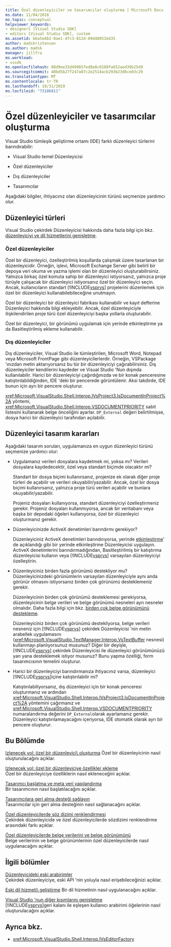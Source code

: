 ```yaml
---
title: Özel düzenleyiciler ve tasarımcılar oluşturma | Microsoft Docs
ms.date: 11/04/2016
ms.topic: conceptual
helpviewer_keywords:
- designers [Visual Studio SDK]
- editors [Visual Studio SDK], custom
ms.assetid: b6a5e8b2-0ae1-4fc3-812d-09d40051b435
author: madskristensen
ms.author: madsk
manager: jillfra
ms.workload:
- vssdk
ms.openlocfilehash: 08d9ee33d49985fed8e8c0180fa652aed39b25d9
ms.sourcegitcommit: 40bd5b27f247a07c2e2514acb293b23d6ce03c29
ms.translationtype: MT
ms.contentlocale: tr-TR
ms.lasthandoff: 10/31/2019
ms.locfileid: "73186811"
---
```

# <a name="create-custom-editors-and-designers"></a>Özel düzenleyiciler ve tasarımcılar oluşturma

Visual Studio tümleşik geliştirme ortamı (IDE) farklı düzenleyici türlerini barındırabilir:

- Visual Studio temel Düzenleyicisi

- Özel düzenleyiciler

- Dış düzenleyiciler

- Tasarımcılar

Aşağıdaki bilgiler, ihtiyacınız olan düzenleyicinin türünü seçmenize yardımcı olur.

## <a name="types-of-editor"></a>Düzenleyici türleri

Visual Studio çekirdek Düzenleyicisi hakkında daha fazla bilgi için bkz. [düzenleyiciyi ve dil hizmetlerini genişletme](../extensibility/extending-the-editor-and-language-services.md).

### <a name="custom-editors"></a>Özel düzenleyiciler
 Özel bir düzenleyici, özelleştirilmiş koşullarda çalışmak üzere tasarlanan bir düzenleyicidir. Örneğin, işlevi, Microsoft Exchange Server gibi belirli bir depoya veri okuma ve yazma işlemi olan bir düzenleyici oluşturabilirsiniz. Yalnızca birkaç özel komuta sahip bir düzenleyici istiyorsanız, yalnızca proje türüyle çalışacak bir düzenleyici istiyorsanız özel bir düzenleyici seçin. Ancak, kullanıcıların standart [!INCLUDE[vsprvs](../code-quality/includes/vsprvs_md.md)] projelerini düzenlemek için özel bir düzenleyici kullanabilebileceğine unutmayın.

 Özel bir düzenleyici bir düzenleyici fabrikası kullanabilir ve kayıt defterine Düzenleyici hakkında bilgi ekleyebilir. Ancak, özel düzenleyiciyle ilişkilendirilen proje türü özel düzenleyiciyi başka yollarla oluşturabilir.

 Özel bir düzenleyici, bir görünümü uygulamak için yerinde etkinleştirme ya da Basitleştirilmiş ekleme kullanabilir.

### <a name="external-editors"></a>Dış düzenleyiciler
 Dış düzenleyiciler, Visual Studio ile tümleştirilen, Microsoft Word, Notepad veya Microsoft FrontPage gibi düzenleyicilerlerdir. Örneğin, VSPackage 'ınızdan metin aktarıyorsanız bu tür bir düzenleyiciyi çağırabilirsiniz. Dış düzenleyiciler kendilerini kaydeder ve Visual Studio 'Nun dışında kullanılabilir. Harici bir düzenleyiciyi çağırdığınızda ve bir konak penceresine katıştırılabildiğinden, IDE 'deki bir pencerede görüntülenir. Aksi takdirde, IDE bunun için ayrı bir pencere oluşturur.

 <xref:Microsoft.VisualStudio.Shell.Interop.IVsProject3.IsDocumentInProject%2A> yöntemi, <xref:Microsoft.VisualStudio.Shell.Interop.VSDOCUMENTPRIORITY> sabit listesini kullanarak belge önceliğini ayarlar. `DP_External` değeri belirtilmişse, dosya harici bir düzenleyici tarafından açılabilir.

## <a name="editor-design-decisions"></a>Düzenleyici tasarım kararları
 Aşağıdaki tasarım soruları, uygulamanıza en uygun düzenleyici türünü seçmenize yardımcı olur:

- Uygulamanız verileri dosyalara kaydetmek mi, yoksa mı? Verileri dosyalara kaydedecektir, özel veya standart biçimde olacaktır mi?

   Standart bir dosya biçimi kullanırsanız, projenize ek olarak diğer proje türleri de açabilir ve verileri okuyabilir/yazabilir. Ancak, özel bir dosya biçimi kullanırsanız, yalnızca proje türü verileri açabilir ve bunlara okuyabilir/yazabilir.

   Projeniz dosyaları kullanıyorsa, standart düzenleyiciyi özelleştirmeniz gerekir. Projeniz dosyaları kullanmıyorsa, ancak bir veritabanı veya başka bir depodaki öğeleri kullanıyorsa, özel bir düzenleyici oluşturmanız gerekir.

- Düzenleyicinizde ActiveX denetimleri barındırmı gerekiyor?

   Düzenleyiciniz ActiveX denetimleri barındırıyorsa, yerinde [etkinleştirme](../extensibility/in-place-activation.md)' de açıklandığı gibi bir yerinde etkinleştirme Düzenleyicisi uygulayın. ActiveX denetimlerini barındırmadığından, Basitleştirilmiş bir katıştırma düzenleyicisi kullanın veya [!INCLUDE[vsprvs](../code-quality/includes/vsprvs_md.md)] varsayılan düzenleyiciyi özelleştirin.

- Düzenleyiciniz birden fazla görünümü destekliyor mu? Düzenleyicinizdeki görünümlerin varsayılan düzenleyiciyle aynı anda görünür olmasını istiyorsanız birden çok görünümü desteklemeniz gerekir.

   Düzenleyicinin birden çok görünümü desteklemesi gerekiyorsa, düzenleyicinin belge verileri ve belge görünümü nesneleri ayrı nesneler olmalıdır. Daha fazla bilgi için bkz. [birden çok belge görünümünü destekleme](../extensibility/supporting-multiple-document-views.md).

   Düzenleyiciniz birden çok görünümü destekliyorsa, belge verileri nesneniz için [!INCLUDE[vsprvs](../code-quality/includes/vsprvs_md.md)] çekirdek Düzenleyicisi 'nin metin arabellek uygulamasını (<xref:Microsoft.VisualStudio.TextManager.Interop.VsTextBuffer> nesnesi) kullanmayı planlıyorsunuz musunuz? Diğer bir deyişle, [!INCLUDE[vsprvs](../code-quality/includes/vsprvs_md.md)] çekirdek Düzenleyicisi ile düzenleyici görünümünüzü yan yana desteklemek istiyor musunuz? Bunu yapma özelliği, form tasarımcısının temelini oluşturur.

- Harici bir düzenleyiciyi barındırmanıza ihtiyacınız varsa, düzenleyici [!INCLUDE[vsprvs](../code-quality/includes/vsprvs_md.md)]içine katıştırılabilir mi?

   Katıştırılabiliyorsanız, dış düzenleyici için bir konak penceresi oluşturmanız ve ardından <xref:Microsoft.VisualStudio.Shell.Interop.IVsProject3.IsDocumentInProject%2A> yöntemini çağırmanız ve <xref:Microsoft.VisualStudio.Shell.Interop.VSDOCUMENTPRIORITY> numaralandırma değerini `DP_External`olarak ayarlamanız gerekir. Düzenleyici katıştırılamayacağını içeriyorsa, IDE otomatik olarak ayrı bir pencere oluşturur.

## <a name="in-this-section"></a>Bu Bölümde

[Izlenecek yol: özel bir düzenleyici\ oluşturma](../extensibility/walkthrough-creating-a-custom-editor.md)
Özel bir düzenleyicinin nasıl oluşturulacağını açıklar.

[Izlenecek yol: özel bir düzenleyiciye özellikler ekleme](../extensibility/walkthrough-adding-features-to-a-custom-editor.md)\
Özel bir düzenleyiciye özelliklerin nasıl ekleneceğini açıklar.

[Tasarımcı başlatma ve meta veri yapılandırma](../extensibility/designer-initialization-and-metadata-configuration.md)\
Bir tasarımcının nasıl başlatılacağını açıklar.

[Tasarımcılara geri alma desteği sağlayın](../extensibility/supplying-undo-support-to-designers.md)\
Tasarımcılar için geri alma desteğinin nasıl sağlanacağını açıklar.

[Özel düzenleyicilerde söz dizimi renklendirmesi](../extensibility/syntax-coloring-in-custom-editors.md)\
Çekirdek düzenleyicide ve özel düzenleyicilerde sözdizimi renklendirme arasındaki farkı açıklar.

[Özel düzenleyicilerde belge verilerini ve belge görünümünü](../extensibility/document-data-and-document-view-in-custom-editors.md)\
Belge verilerinin ve belge görünümlerinin özel düzenleyicilerde nasıl uygulanacağını açıklar.

## <a name="related-sections"></a>İlgili bölümler

[Düzenleyicideki eski arabirimler](/visualstudio/extensibility/legacy-interfaces-in-the-editor?view=vs-2015)\
Çekirdek düzenleyiciye, eski API 'nin yoluyla nasıl erişebileceğinizi açıklar.

[Eski dil hizmeti\ geliştirme](../extensibility/internals/developing-a-legacy-language-service.md)
Bir dil hizmetinin nasıl uygulanacağını açıklar.

[Visual Studio 'nun diğer kısımlarını genişletme](../extensibility/extending-other-parts-of-visual-studio.md)\
[!INCLUDE[vsprvs](../code-quality/includes/vsprvs_md.md)]geri kalanı ile eşleşen kullanıcı arabirimi öğelerinin nasıl oluşturulacağını açıklar.

## <a name="see-also"></a>Ayrıca bkz.

- <xref:Microsoft.VisualStudio.Shell.Interop.IVsEditorFactory>